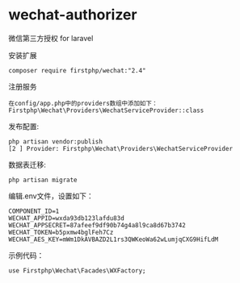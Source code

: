 # wechat-authorizer
微信第三方授权 for laravel

安装扩展

	composer require firstphp/wechat:"2.4"


注册服务

	在config/app.php中的providers数组中添加如下：
	Firstphp\Wechat\Providers\WechatServiceProvider::class


发布配置:

	php artisan vendor:publish
	[2 ] Provider: Firstphp\Wechat\Providers\WechatServiceProvider


数据表迁移:

    php artisan migrate


编辑.env文件，设置如下：

	COMPONENT_ID=1
	WECHAT_APPID=wxda93db123lafdu83d
	WECHAT_APPSECRET=87afeef9df90b74g4a8l9ca8d67b3742
	WECHAT_TOKEN=b5pxmw4bglFeh7Cz
	WECHAT_AES_KEY=mWm1DkAVBAZD2L1rs3QWKeoWa62wLumjqCXG9HifLdM


示例代码：

	use Firstphp\Wechat\Facades\WXFactory;
